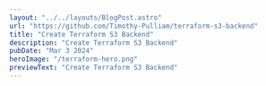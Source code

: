 ```yaml
---
layout: "../../layouts/BlogPost.astro"
url: "https://github.com/Timothy-Pulliam/terraform-s3-backend"
title: "Create Terraform S3 Backend"
description: "Create Terraform S3 Backend"
pubDate: "Mar 3 2024"
heroImage: "/terraform-hero.png"
previewText: "Create Terraform S3 Backend"
---
```

